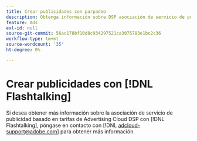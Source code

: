 ```yaml
---
title: Crear publicidades con parpadeo
description: Obtenga información sobre DSP asociación de servicio de publicidad gratuita con Flashtalk.
feature: Ads
exl-id: null
source-git-commit: 56ac178bf10d8c934297521ca3075783e1bc2c36
workflow-type: tm+mt
source-wordcount: '35'
ht-degree: 0%

---
```


# Crear publicidades con [!DNL Flashtalking]

Si desea obtener más información sobre la asociación de servicio de publicidad basado en tarifas de Advertising Cloud DSP con [!DNL Flashtalking], póngase en contacto con [!DNL adcloud-support@adobe.com] para obtener más información.
